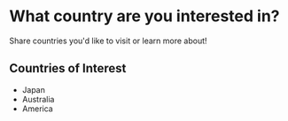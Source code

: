 # What country are you interested in?

Share countries you'd like to visit or learn more about!

## Countries of Interest
- Japan
- Australia
- America
